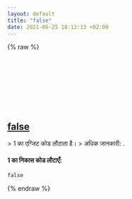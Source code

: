 ```yaml
---
layout: default
title: "false"
date: 2021-06-25 18:12:13 +02:00
---
```

{% raw %}
<h2 id="false">
  <a href="/hi/common/false.html">false</a> <a href="#false"><svg class="icon">
    <use href="/assets/images/unicode_sprite.svg#link" />
  </svg></a>
</h2>
> 1 का एग्जिट कोड लौटाता है।
> अधिक जानकारी: <https://www.gnu.org/software/coreutils/false>.

#### 1 का निकास कोड लौटाएँ:
```shell
false
```
{% endraw %}